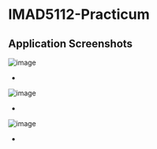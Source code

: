 # IMAD5112-Practicum

## Application Screenshots
![image](https://github.com/user-attachments/assets/715fe639-6d47-47d7-9833-f90f75e90c73)

*
![image](https://github.com/user-attachments/assets/de85bc1f-6b68-4194-948e-4a2772649649)

*
![image](https://github.com/user-attachments/assets/7e49cb30-390b-4f0b-8453-0bb2f79dbb71)

*
